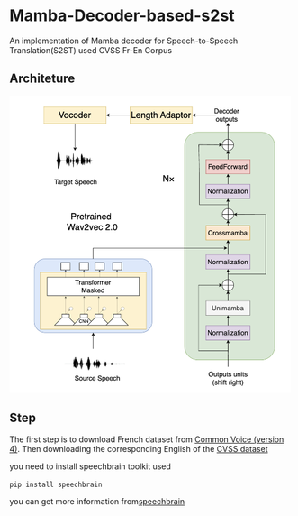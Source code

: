 # Mamba-Decoder-based-s2st
An implementation of Mamba decoder for Speech-to-Speech Translation(S2ST) used CVSS Fr-En Corpus

## Architeture
<img src="figure/model.png" alt="model structure" width="500" />

## Step
The first step is to download French dataset from [Common Voice (version 4)](https://commonvoice.mozilla.org/ja).
Then downloading the corresponding English of the [CVSS dataset](https://github.com/google-research-datasets/cvss)

you need to install speechbrain toolkit used 

`pip install speechbrain`

you can get more information from[speechbrain](https://github.com/speechbrain/speechbrain)
